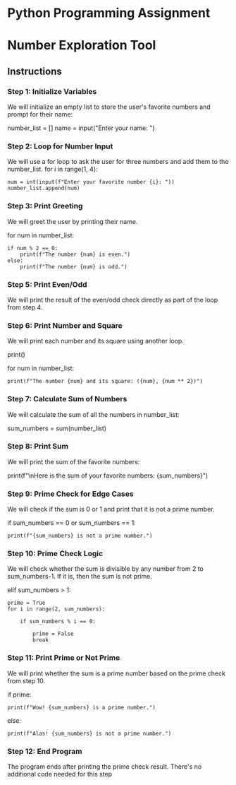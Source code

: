 # Python Programming Assignment #
# Number Exploration Tool #
## Instructions ##
### Step 1: Initialize Variables ###
We will initialize an empty list to store the user's favorite numbers and prompt for their name:

number_list = []
name = input("Enter your name: ")

### Step 2: Loop for Number Input ###
We will use a for loop to ask the user for three numbers and add them to the number_list.
 for i in range(1, 4):
 
    num = int(input(f"Enter your favorite number {i}: "))
    number_list.append(num)
    
### Step 3: Print Greeting ###
We will greet the user by printing their name.

for num in number_list:

    if num % 2 == 0:
        print(f"The number {num} is even.")
    else:
        print(f"The number {num} is odd.")
        
### Step 5: Print Even/Odd ###
We will print the result of the even/odd check directly as part of the loop from step 4.
### Step 6: Print Number and Square ###
We will print each number and its square using another loop.

print()

for num in number_list:

    print(f"The number {num} and its square: ({num}, {num ** 2})")
    
### Step 7: Calculate Sum of Numbers ###
We will calculate the sum of all the numbers in number_list:

sum_numbers = sum(number_list)

### Step 8: Print Sum ###
We will print the sum of the favorite numbers:

print(f"\nHere is the sum of your favorite numbers: {sum_numbers}")

### Step 9: Prime Check for Edge Cases ###
We will check if the sum is 0 or 1 and print that it is not a prime number.

if sum_numbers == 0 or sum_numbers == 1:

    print(f"{sum_numbers} is not a prime number.")

    
### Step 10: Prime Check Logic ###
We will check whether the sum is divisible by any number from 2 to sum_numbers-1. If it is, then the sum is not prime.

elif sum_numbers > 1:

    prime = True
    for i in range(2, sum_numbers):
    
        if sum_numbers % i == 0:
        
            prime = False
            break
            
### Step 11: Print Prime or Not Prime ###
We will print whether the sum is a prime number based on the prime check from step 10.

if prime:

    print(f"Wow! {sum_numbers} is a prime number.")
    
else:

    print(f"Alas! {sum_numbers} is not a prime number.")
    
### Step 12: End Program ###
The program ends after printing the prime check result. There's no additional code needed for this step

